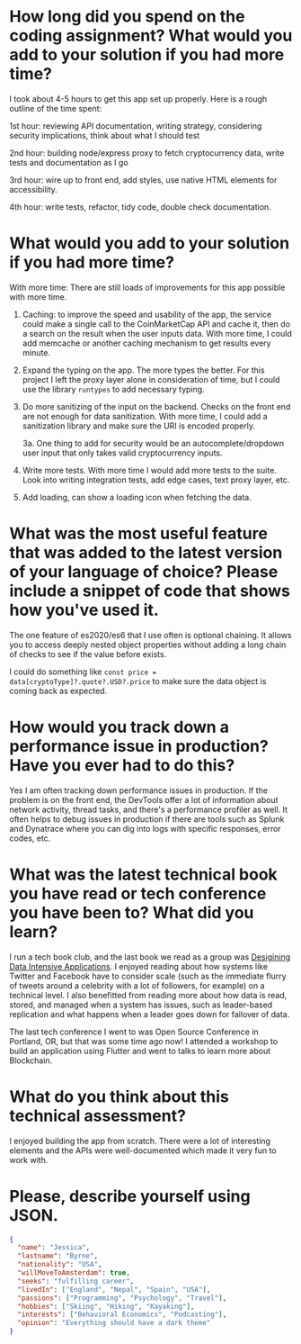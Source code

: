 # How long did you spend on the coding assignment? What would you add to your solution if you had more time?

I took about 4-5 hours to get this app set up properly. Here is a rough outline of the time spent:

1st hour: reviewing API documentation, writing strategy, considering security implications, think about what I should test

2nd hour: building node/express proxy to fetch cryptocurrency data, write tests and documentation as I go

3rd hour: wire up to front end, add styles, use native HTML elements for accessibility.

4th hour: write tests, refactor, tidy code, double check documentation.

# What would you add to your solution if you had more time?

With more time: There are still loads of improvements for this app possible with more time.

1. Caching: to improve the speed and usability of the app, the service could make a single call to the CoinMarketCap API and cache it, then do a search on the result when the user inputs data. With more time, I could add memcache or another caching mechanism to get results every minute.

2. Expand the typing on the app. The more types the better. For this project I left the proxy layer alone in consideration of time, but I could use the library `runtypes` to add necessary typing.

3. Do more sanitizing of the input on the backend. Checks on the front end are not enough for data sanitization. With more time, I could add a sanitization library and make sure the URI is encoded properly. 

   3a. One thing to add for security would be an autocomplete/dropdown user input that only takes valid cryptocurrency inputs.

4. Write more tests. With more time I would add more tests to the suite. Look into writing integration tests, add edge cases, text proxy layer, etc.

5. Add loading, can show a loading icon when fetching the data.

# What was the most useful feature that was added to the latest version of your language of choice? Please include a snippet of code that shows how you've used it.

The one feature of es2020/es6 that I use often is optional chaining. It allows you to access deeply nested object properties without adding a long chain of checks to see if the value before exists.

I could do something like
`const price = data[cryptoType]?.quote?.USD?.price` to make sure the data object is coming back as expected.

# How would you track down a performance issue in production? Have you ever had to do this?

Yes I am often tracking down performance issues in production. If the problem is on the front end, the DevTools offer a lot of information about network activity, thread tasks, and there's a performance profiler as well. It often helps to debug issues in production if there are tools such as Splunk and Dynatrace where you can dig into logs with specific responses, error codes, etc.

# What was the latest technical book you have read or tech conference you have been to? What did you learn?

I run a tech book club, and the last book we read as a group was [Desigining Data Intensive Applications](https://www.oreilly.com/library/view/designing-data-intensive-applications/9781491903063/). I enjoyed reading about how systems like Twitter and Facebook have to consider scale (such as the immediate flurry of tweets around a celebrity with a lot of followers, for example) on a technical level. I also benefitted from reading more about how data is read, stored, and managed when a system has issues, such as leader-based replication and what happens when a leader goes down for failover of data.

The last tech conference I went to was Open Source Conference in Portland, OR, but that was some time ago now! I attended a workshop to build an application using Flutter and went to talks to learn more about Blockchain.

# What do you think about this technical assessment?

I enjoyed building the app from scratch. There were a lot of interesting elements and the APIs were well-documented which made it very fun to work with.

# Please, describe yourself using JSON.

```json
{
  "name": "Jessica",
  "lastname": "Byrne",
  "nationality": "USA",
  "willMoveToAmsterdam": true,
  "seeks": "fulfilling career",
  "livedIn": ["England", "Nepal", "Spain", "USA"],
  "passions": ["Programming", "Psychology", "Travel"],
  "hobbies": ["Skiing", "Hiking", "Kayaking"],
  "interests": ["Behavioral Economics", "Podcasting"],
  "opinion": "Everything should have a dark theme"
}
```

